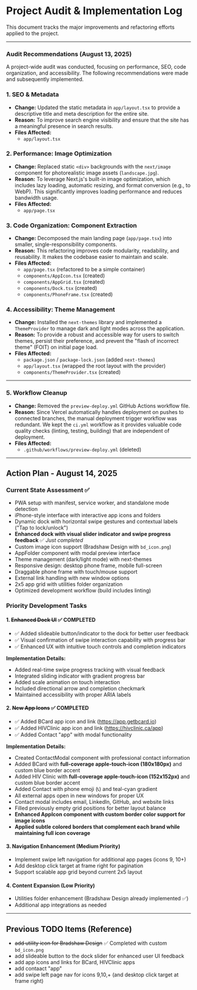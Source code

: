 # Project Audit & Implementation Log

This document tracks the major improvements and refactoring efforts applied to the project.

---

### Audit Recommendations (August 13, 2025)

A project-wide audit was conducted, focusing on performance, SEO, code organization, and accessibility. The following recommendations were made and subsequently implemented.

### 1. SEO & Metadata

-   **Change:** Updated the static metadata in `app/layout.tsx` to provide a descriptive title and meta description for the entire site.
-   **Reason:** To improve search engine visibility and ensure that the site has a meaningful presence in search results.
-   **Files Affected:**
    -   `app/layout.tsx`

### 2. Performance: Image Optimization

-   **Change:** Replaced static `<div>` backgrounds with the `next/image` component for photorealistic image assets (`landscape.jpg`).
-   **Reason:** To leverage Next.js's built-in image optimization, which includes lazy loading, automatic resizing, and format conversion (e.g., to WebP). This significantly improves loading performance and reduces bandwidth usage.
-   **Files Affected:**
    -   `app/page.tsx`

### 3. Code Organization: Component Extraction

-   **Change:** Decomposed the main landing page (`app/page.tsx`) into smaller, single-responsibility components.
-   **Reason:** This refactoring improves code modularity, readability, and reusability. It makes the codebase easier to maintain and scale.
-   **Files Affected:**
    -   `app/page.tsx` (refactored to be a simple container)
    -   `components/AppIcon.tsx` (created)
    -   `components/AppGrid.tsx` (created)
    -   `components/Dock.tsx` (created)
    -   `components/PhoneFrame.tsx` (created)

### 4. Accessibility: Theme Management

-   **Change:** Installed the `next-themes` library and implemented a `ThemeProvider` to manage dark and light modes across the application.
-   **Reason:** To provide a robust and accessible way for users to switch themes, persist their preference, and prevent the "flash of incorrect theme" (FOIT) on initial page load.
-   **Files Affected:**
    -   `package.json` / `package-lock.json` (added `next-themes`)
    -   `app/layout.tsx` (wrapped the root layout with the provider)
    -   `components/ThemeProvider.tsx` (created)

---

### 5. Workflow Cleanup

-   **Change:** Removed the `preview-deploy.yml` GitHub Actions workflow file.
-   **Reason:** Since Vercel automatically handles deployment on pushes to connected branches, the manual deployment trigger workflow was redundant. We kept the `ci.yml` workflow as it provides valuable code quality checks (linting, testing, building) that are independent of deployment.
-   **Files Affected:**
    -   `.github/workflows/preview-deploy.yml` (deleted)

---

## Action Plan - August 14, 2025

### Current State Assessment ✅
- PWA setup with manifest, service worker, and standalone mode detection
- iPhone-style interface with interactive app icons and folders  
- Dynamic dock with horizontal swipe gestures and contextual labels ("Tap to lock/unlock")
- **Enhanced dock with visual slider indicator and swipe progress feedback** ✅ *Just completed*
- Custom image icon support (Bradshaw Design with `bd_icon.png`)
- AppFolder component with modal preview interface
- Theme management (dark/light mode) with next-themes
- Responsive design: desktop phone frame, mobile full-screen
- Draggable phone frame with touch/mouse support
- External link handling with new window options
- 2x5 app grid with utilities folder organization
- Optimized development workflow (build includes linting)

### Priority Development Tasks

#### 1. ~~Enhanced Dock UI~~ ✅ **COMPLETED** 
- ✅ Added slideable button/indicator to the dock for better user feedback
- ✅ Visual confirmation of swipe interaction capability with progress bar
- ✅ Enhanced UX with intuitive touch controls and completion indicators

**Implementation Details:**
- Added real-time swipe progress tracking with visual feedback
- Integrated sliding indicator with gradient progress bar
- Added scale animation on touch interaction
- Included directional arrow and completion checkmark
- Maintained accessibility with proper ARIA labels

#### 2. ~~New App Icons~~ ✅ **COMPLETED**
- ✅ Added BCard app icon and link (https://app.getbcard.io)
- ✅ Added HIVClinic app icon and link (https://hivclinic.ca/app) 
- ✅ Added Contact "app" with modal functionality

**Implementation Details:**
- Created ContactModal component with professional contact information
- Added BCard with **full-coverage apple-touch-icon (180x180px)** and custom blue border accent
- Added HIV Clinic with **full-coverage apple-touch-icon (152x152px)** and custom blue border accent  
- Added Contact with phone emoji (📞) and teal-cyan gradient
- All external apps open in new windows for proper UX
- Contact modal includes email, LinkedIn, GitHub, and website links
- Filled previously empty grid positions for better layout balance
- **Enhanced AppIcon component with custom border color support for image icons**
- **Applied subtle colored borders that complement each brand while maintaining full icon coverage**

#### 3. Navigation Enhancement (Medium Priority) 
- Implement swipe left navigation for additional app pages (icons 9, 10+)
- Add desktop click target at frame right for pagination
- Support scalable app grid beyond current 2x5 layout

#### 4. Content Expansion (Low Priority)
- Utilities folder enhancement (Bradshaw Design already implemented ✅)
- Additional app integrations as needed

---

## Previous TODO Items (Reference)

- ~~add utility icon for Bradshaw Design~~ ✅ Completed with custom `bd_icon.png`
- add slideable button to the dock slider for enhanced user UI feedback
- add app icons and links for BCard, HIVClinic apps
- add contaact "app"
- add swipe left page nav for icons 9,10,+ (and desktop click target at frame right)
